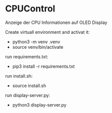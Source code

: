 # CPUControl
Anzeige der CPU Informationen auf OLED Display

Create virtuall environment and activat it:
- python3 -m venv .venv 
- source venv/bin/activate

run requirements.txt:
- pip3 install -r requirements.txt

run install.sh:
- source install.sh <PW>

run display-server.py:
- python3 display-server.py